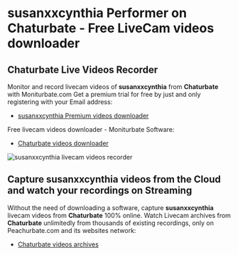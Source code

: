 # susanxxcynthia Performer on Chaturbate - Free LiveCam videos downloader

## Chaturbate Live Videos Recorder

Monitor and record livecam videos of **susanxxcynthia** from **Chaturbate** with Moniturbate.com
Get a premium trial for free by just and only registering with your Email address:
* [susanxxcynthia Premium videos downloader](https://moniturbate.com/request-demo-licence-key.html)

Free livecam videos downloader - Moniturbate Software:
* [Chaturbate videos downloader](https://moniturbate.com/moniturbate-download-software.html)

![susanxxcynthia livecam videos recorder](https://peachurnet.com/templates/moniturbate-software.png)


## Capture susanxxcynthia videos from the Cloud and watch your recordings on Streaming

Without the need of downloading a software, capture **susanxxcynthia** livecam videos from **Chaturbate** 100% online.
Watch Livecam archives from **Chaturbate** unlimitedly from thousands of existing recordings, only on Peachurbate.com and its websites network:
* [Chaturbate videos archives](https://peachurnet.com/)